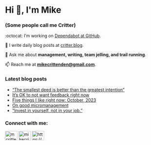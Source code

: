 # Hi 👋, I'm Mike
### (Some people call me Critter)

:octocat: I’m working on [Dependabot at GitHub](https://github.com/features/security).

📝 I write daily blog posts at [critter.blog](https://critter.blog).

💬 Ask me about **management, writing, team jelling, and trail running**.

📫 Reach me at **mikecrittenden@gmail.com**.

### Latest blog posts
<!-- BLOG-POST-LIST:START -->
- [“The smallest deed is better than the greatest intention”](https://critter.blog/2023/10/11/the-smallest-deed-is-better-than-the-greatest-intention/)
- [It’s OK to not want feedback right now](https://critter.blog/2023/10/10/its-ok-to-not-want-feedback-right-now/)
- [Five things I like right now: October, 2023](https://critter.blog/2023/10/09/five-things-i-like-right-now-october-2023/)
- [On good micromanagement](https://critter.blog/2023/10/06/on-good-micromanagement/)
- [“Invest in yourself, not in your job.”](https://critter.blog/2023/10/05/invest-in-yourself-not-in-your-job/)
<!-- BLOG-POST-LIST:END -->

<h3 align="left">Connect with me:</h3>
<p align="left">
<a href="https://twitter.com/mcrittenden" target="blank"><img align="center" src="https://raw.githubusercontent.com/rahuldkjain/github-profile-readme-generator/master/src/images/icons/Social/twitter.svg" alt="mcrittenden" height="30" width="40" /></a>
<a href="https://linkedin.com/in/mikecrittenden" target="blank"><img align="center" src="https://raw.githubusercontent.com/rahuldkjain/github-profile-readme-generator/master/src/images/icons/Social/linked-in-alt.svg" alt="mikecrittenden" height="30" width="40" /></a>
<a href="https://critter.blog/feed/" target="blank"><img align="center" src="https://raw.githubusercontent.com/rahuldkjain/github-profile-readme-generator/master/src/images/icons/Social/rss.svg" alt="https://critter.blog/feed/" height="30" width="40" /></a>
</p>
